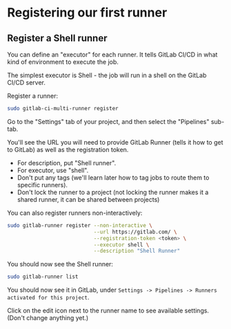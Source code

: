 # Registering our first runner


## Register a Shell runner

You can define an "executor" for each runner. It tells GitLab CI/CD in
what kind of environment to execute the job.

The simplest executor is Shell - the job will run in a shell on the GitLab CI/CD server.

Register a runner:

```bash
sudo gitlab-ci-multi-runner register
```

Go to the "Settings" tab of your project, and then select the "Pipelines" sub-tab.

You'll see the URL you will need to provide GitLab Runner (tells it how to get to GitLab) as well as the registration token.

- For description, put "Shell runner".
- For executor, use "shell".
- Don't put any tags (we'll learn later how to tag jobs to route them to specific runners).
- Don't lock the runner to a project (not locking the runner makes it a shared runner, it can be shared between projects)


You can also register runners non-interactively:

```bash
sudo gitlab-runner register --non-interactive \
                            --url https://gitlab.com/ \
                            --registration-token <token> \
                            --executor shell \
                            --description "Shell Runner"
```

You should now see the Shell runner:

```bash
sudo gitlab-runner list
```

You should now see it in GitLab, under `Settings -> Pipelines -> Runners activated for this project`.

Click on the edit icon next to the runner name to see available settings. (Don't change anything yet.)

